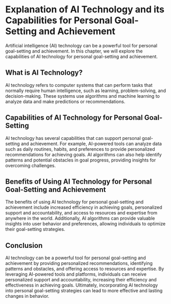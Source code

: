 Explanation of AI Technology and its Capabilities for Personal Goal-Setting and Achievement
=============================================================================================================================================================

Artificial intelligence (AI) technology can be a powerful tool for personal goal-setting and achievement. In this chapter, we will explore the capabilities of AI technology for personal goal-setting and achievement.

What is AI Technology?
----------------------

AI technology refers to computer systems that can perform tasks that normally require human intelligence, such as learning, problem-solving, and decision-making. These systems use algorithms and machine learning to analyze data and make predictions or recommendations.

Capabilities of AI Technology for Personal Goal-Setting
-------------------------------------------------------

AI technology has several capabilities that can support personal goal-setting and achievement. For example, AI-powered tools can analyze data such as daily routines, habits, and preferences to provide personalized recommendations for achieving goals. AI algorithms can also help identify patterns and potential obstacles in goal progress, providing insights for overcoming challenges.

Benefits of Using AI Technology for Personal Goal-Setting and Achievement
-------------------------------------------------------------------------

The benefits of using AI technology for personal goal-setting and achievement include increased efficiency in achieving goals, personalized support and accountability, and access to resources and expertise from anywhere in the world. Additionally, AI algorithms can provide valuable insights into user behavior and preferences, allowing individuals to optimize their goal-setting strategies.

Conclusion
----------

AI technology can be a powerful tool for personal goal-setting and achievement by providing personalized recommendations, identifying patterns and obstacles, and offering access to resources and expertise. By leveraging AI-powered tools and platforms, individuals can receive personalized support and accountability, increasing their efficiency and effectiveness in achieving goals. Ultimately, incorporating AI technology into personal goal-setting strategies can lead to more effective and lasting changes in behavior.
